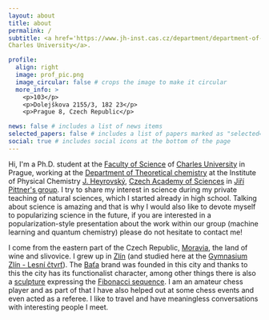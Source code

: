 ```yaml
---
layout: about
title: about
permalink: /
subtitle: <a href='https://www.jh-inst.cas.cz/department/department-of-theoretical-chemistry#department' target="_blank">J. Heyrovský Institute of Physical Chemistry, Academy of Sciences of the Czech Republic</a>, <a href="https://physchem.cz/" target="_blank">Department of Physical and Macromolecular Chemistry, Faculty of Sciences,
Charles University</a>.

profile:
  align: right
  image: prof_pic.png
  image_circular: false # crops the image to make it circular
  more_info: >
    <p>103</p>
    <p>Dolejškova 2155/3, 182 23</p>
    <p>Prague 8, Czech Republic</p>

news: false # includes a list of news items
selected_papers: false # includes a list of papers marked as "selected={true}"
social: true # includes social icons at the bottom of the page
---
```


Hi, I'm a Ph.D. student at the [Faculty of Science](https://www.natur.cuni.cz/eng) of [Charles University](https://en.wikipedia.org/wiki/Charles_University) in Prague, working at the [Department of Theoretical chemistry](https://www.jh-inst.cas.cz/department/department-of-theoretical-chemistry#department) at the Institute of Physical Chemistry [J. Heyrovský](https://en.wikipedia.org/wiki/Jaroslav_Heyrovsk%C3%BD), [Czech Academy of Sciences](https://www.avcr.cz/en/) in [Jiří Pittner's group](https://www.jh-inst.cas.cz/~pittner/). I try to share my interest in science during my private teaching of natural sciences, which I started already in high school. Talking about science is amazing and that is why I would also like to devote myself to popularizing science in the future, if you are interested in a popularization-style presentation about the work within our group (machine learning and quantum chemistry) please do not hesitate to contact me!

I come from the eastern part of the Czech Republic, [Moravia](https://en.wikipedia.org/wiki/Moravia), the land of wine and slivovice. I grew up in [Zlín](https://en.wikipedia.org/wiki/Zl%C3%ADn) (and studied here at the [Gymnasium Zlín - Lesní čtvrť](https://www.gymzl.cz/en/)). The [Baťa](https://en.wikipedia.org/wiki/Bata_Corporation) brand was founded in this city and thanks to this the city has its functionalist character, among other things there is also a [sculpture](https://www.google.com/search?q=velk%C3%BD+fibonacci&client=firefox-b-d&sxsrf=ALiCzsZIh4h6ZRc-rxthav5tN6aC8Z3LgA:1669505332124&source=lnms&tbm=isch&sa=X&ved=2ahUKEwj8g5aCgM37AhVcSPEDHcnbAFEQ_AUoAXoECAEQAw&biw=948&bih=895&dpr=1) expressing the [Fibonacci sequence](https://en.wikipedia.org/wiki/Fibonacci_number). I am an amateur chess player and as part of that I have also helped out at some chess events and even acted as a referee. I like to travel and have meaningless conversations with interesting people I meet.

